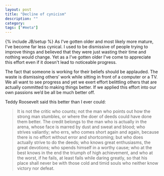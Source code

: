 ```yaml
---
layout: post
title: "Decline of cynicism"
description: ""
category:
tags: ["#meta"]
---
```

{% include JB/setup %}
As I've gotten older and most likely more mature, I've become far less cynical. I used to be dismissive of people trying to improve things and believed that they were just wasting their time and nothing would change. Yet as a I've gotten older I've come to appreciate this effort even if it doesn't lead to noticeable progress.

The fact that someone is working for their beliefs should be applauded. The waste is dismissing others’ work while sitting in front of a computer or a TV. We all want to see progress and yet we exert effort belittling others that are actually committed to making things better. If we applied this effort into our own passions we’d be all be much better off.

Teddy Roosevelt said this better than I ever could:

<blockquote>It is not the critic who counts; not the man who points out how the strong man stumbles, or where the doer of deeds could have done them better. The credit belongs to the man who is actually in the arena, whose face is marred by dust and sweat and blood; who strives valiantly; who errs, who comes short again and again, because there is no effort without error and shortcoming; but who does actually strive to do the deeds; who knows great enthusiasms, the great devotions; who spends himself in a worthy cause; who at the best knows in the end the triumph of high achievement, and who at the worst, if he fails, at least fails while daring greatly, so that his place shall never be with those cold and timid souls who neither know victory nor defeat.
</blockquote>